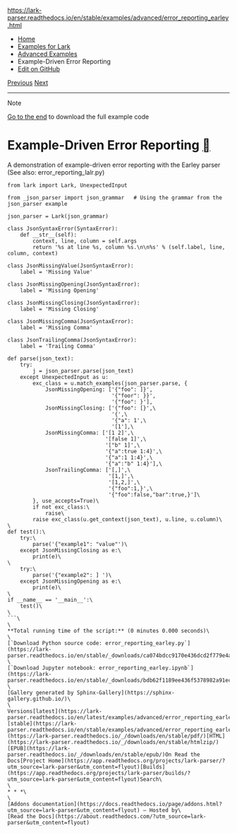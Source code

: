https://lark-parser.readthedocs.io/en/stable/examples/advanced/error_reporting_earley.html

- [Home](https://lark-parser.readthedocs.io/en/stable/index.html)
- [Examples for Lark](https://lark-parser.readthedocs.io/en/stable/examples/index.html)
- [Advanced Examples](https://lark-parser.readthedocs.io/en/stable/examples/advanced/index.html)
- Example-Driven Error Reporting
- [Edit on GitHub](https://github.com/lark-parser/lark/blob/acfe33d943a1310f3ca26145eb2896bc5c4955c9/docs/examples/advanced/error_reporting_earley.rst)

[Previous](https://lark-parser.readthedocs.io/en/stable/examples/advanced/create_ast.html "Creating an AST from the parse tree") [Next](https://lark-parser.readthedocs.io/en/stable/examples/advanced/error_reporting_lalr.html "Example-Driven Error Reporting")

* * *

Note

[Go to the end](https://lark-parser.readthedocs.io/en/stable/examples/advanced/error_reporting_earley.html#sphx-glr-download-examples-advanced-error-reporting-earley-py)
to download the full example code

# Example-Driven Error Reporting [](https://lark-parser.readthedocs.io/en/stable/examples/advanced/error_reporting_earley.html\#example-driven-error-reporting "Permalink to this heading")

A demonstration of example-driven error reporting with the Earley parser
(See also: error\_reporting\_lalr.py)

```
from lark import Lark, UnexpectedInput

from _json_parser import json_grammar   # Using the grammar from the json_parser example

json_parser = Lark(json_grammar)

class JsonSyntaxError(SyntaxError):
    def __str__(self):
        context, line, column = self.args
        return '%s at line %s, column %s.\n\n%s' % (self.label, line, column, context)

class JsonMissingValue(JsonSyntaxError):
    label = 'Missing Value'

class JsonMissingOpening(JsonSyntaxError):
    label = 'Missing Opening'

class JsonMissingClosing(JsonSyntaxError):
    label = 'Missing Closing'

class JsonMissingComma(JsonSyntaxError):
    label = 'Missing Comma'

class JsonTrailingComma(JsonSyntaxError):
    label = 'Trailing Comma'

def parse(json_text):
    try:
        j = json_parser.parse(json_text)
    except UnexpectedInput as u:
        exc_class = u.match_examples(json_parser.parse, {
            JsonMissingOpening: ['{"foo": ]}',
                                 '{"foor": }}',
                                 '{"foo": }'],
            JsonMissingClosing: ['{"foo": [}',\
                                 '{',\
                                 '{"a": 1',\
                                 '[1'],\
            JsonMissingComma: ['[1 2]',\
                               '[false 1]',\
                               '["b" 1]',\
                               '{"a":true 1:4}',\
                               '{"a":1 1:4}',\
                               '{"a":"b" 1:4}'],\
            JsonTrailingComma: ['[,]',\
                                '[1,]',\
                                '[1,2,]',\
                                '{"foo":1,}',\
                                '{"foo":false,"bar":true,}']\
        }, use_accepts=True)\
        if not exc_class:\
            raise\
        raise exc_class(u.get_context(json_text), u.line, u.column)\
\
def test():\
    try:\
        parse('{"example1": "value"')\
    except JsonMissingClosing as e:\
        print(e)\
\
    try:\
        parse('{"example2": ] ')\
    except JsonMissingOpening as e:\
        print(e)\
\
if __name__ == '__main__':\
    test()\
\
```\
\
**Total running time of the script:** (0 minutes 0.000 seconds)\
\
[`Download Python source code: error_reporting_earley.py`](https://lark-parser.readthedocs.io/en/stable/_downloads/ca074bdcc9170e436dcd2f779e4a4285/error_reporting_earley.py)\
\
[`Download Jupyter notebook: error_reporting_earley.ipynb`](https://lark-parser.readthedocs.io/en/stable/_downloads/bdb62f1189ee436f5378982a91ecc1cf/error_reporting_earley.ipynb)\
\
[Gallery generated by Sphinx-Gallery](https://sphinx-gallery.github.io/)\
\
Versions[latest](https://lark-parser.readthedocs.io/en/latest/examples/advanced/error_reporting_earley.html)**[stable](https://lark-parser.readthedocs.io/en/stable/examples/advanced/error_reporting_earley.html)**Downloads[PDF](https://lark-parser.readthedocs.io/_/downloads/en/stable/pdf/)[HTML](https://lark-parser.readthedocs.io/_/downloads/en/stable/htmlzip/)[EPUB](https://lark-parser.readthedocs.io/_/downloads/en/stable/epub/)On Read the Docs[Project Home](https://app.readthedocs.org/projects/lark-parser/?utm_source=lark-parser&utm_content=flyout)[Builds](https://app.readthedocs.org/projects/lark-parser/builds/?utm_source=lark-parser&utm_content=flyout)Search\
\
* * *\
\
[Addons documentation](https://docs.readthedocs.io/page/addons.html?utm_source=lark-parser&utm_content=flyout) ― Hosted by\
[Read the Docs](https://about.readthedocs.com/?utm_source=lark-parser&utm_content=flyout)